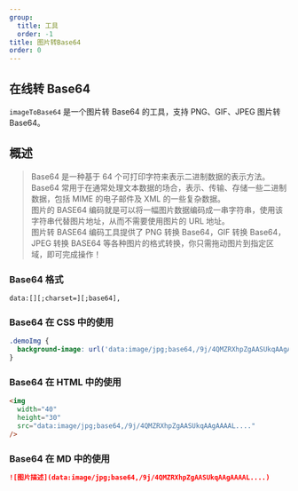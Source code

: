 ```yaml
---
group:
  title: 工具
  order: -1
title: 图片转Base64
order: 0
---
```


## 在线转 Base64

`imageToBase64` 是一个图片转 Base64 的工具，支持 PNG、GIF、JPEG 图片转 Base64。

<code src="../demos/imageToBase64.tsx"></code>

## 概述

> Base64 是一种基于 64 个可打印字符来表示二进制数据的表示方法。 \
>  Base64 常用于在通常处理文本数据的场合，表示、传输、存储一些二进制数据，包括 MIME 的电子邮件及 XML 的一些复杂数据。 \
> 图片的 BASE64 编码就是可以将一幅图片数据编码成一串字符串，使用该字符串代替图片地址，从而不需要使用图片的 URL 地址。 \
> 图片转 BASE64 编码工具提供了 PNG 转换 Base64，GIF 转换 Base64，JPEG 转换 BASE64 等各种图片的格式转换，你只需拖动图片到指定区域，即可完成操作！

### Base64 格式

```
data:[][;charset=][;base64],
```

### Base64 在 CSS 中的使用

```css
.demoImg {
  background-image: url('data:image/jpg;base64,/9j/4QMZRXhpZgAASUkqAAgAAAAL....');
}
```

### Base64 在 HTML 中的使用

```html
<img
  width="40"
  height="30"
  src="data:image/jpg;base64,/9j/4QMZRXhpZgAASUkqAAgAAAAL...."
/>
```

### Base64 在 MD 中的使用

```md
![图片描述](data:image/jpg;base64,/9j/4QMZRXhpZgAASUkqAAgAAAAL....)
```
